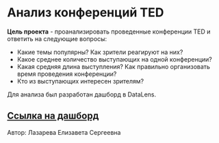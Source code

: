 # Анализ конференций TED


**Цель проекта** - проанализировать проведенные конференции TED и ответить на следующие вопросы:
- Какие темы популярны? Как зрители реагируют на них?
- Какое среднее количество выступающих на одной конференции?
- Какая средняя длина выступления? Как правильно организовать время проведения конференции?
- Кто из выступающих интересен зрителям?

Для анализа был разработан дашборд в DataLens.

## **[Ссылка на дашборд](https://datalens.yandex/wo9l94dg93dki)**

Автор: Лазарева Елизавета Сергеевна
